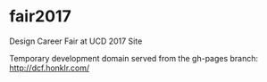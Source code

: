 # fair2017
Design Career Fair at UCD 2017 Site

Temporary development domain served from the gh-pages branch: http://dcf.honklr.com/
